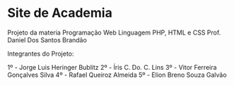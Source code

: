 # Site de Academia 
Projeto da materia Programação Web
Linguagem PHP, HTML e CSS
Prof. Daniel Dos Santos Brandão

Integrantes do Projeto: 

1º - Jorge Luis Heringer Bublitz
2º - Íris C. Do. C. Lins
3º - Vitor Ferreira Gonçalves Silva
4º - Rafael Queiroz Almeida
5º - Elion Breno Souza Galvão 

